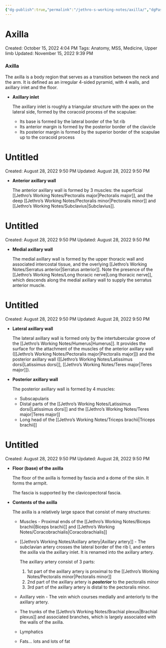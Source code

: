 ```yaml
---
{"dg-publish":true,"permalink":"/jethro-s-working-notes/axilla/","dgPassFrontmatter":true}
---
```



# Axilla

Created: October 15, 2022 4:04 PM
Tags: Anatomy, MSS, Medicine, Upper limb
Updated: November 15, 2022 9:39 PM

### Axilla

The axilla is a body region that serves as a transition between the neck and the arm. It is defined as an irregular 4-sided pyramid, with 4 walls, and axillary inlet and the floor.

- ****************************Axillary inlet****************************
    
    The axillary inlet is roughly a triangular structure with the apex on the lateral side, formed by the coracoid process of the scapulae:
    
    - Its base is formed by the lateral border of the 1st rib
    - Its anterior margin is formed by the posterior border of the clavicle
    - Its posterior margin is formed by the superior border of the scapulae up to the coracoid process
    
    
<div class="transclusion internal-embed is-loaded"><div class="markdown-embed">





# Untitled

Created: August 28, 2022 9:50 PM
Updated: August 28, 2022 9:50 PM

</div></div>

    
- **********************Anterior axillary wall**********************
    
    The anterior axillary wall is formed by 3 muscles: the superficial [[Jethro’s Working Notes/Pectoralis major\|Pectoralis major]], and the deep [[Jethro’s Working Notes/Pectoralis minor\|Pectoralis minor]] and [[Jethro’s Working Notes/Subclavius\|Subclavius]].
    
    
<div class="transclusion internal-embed is-loaded"><div class="markdown-embed">





# Untitled

Created: August 28, 2022 9:50 PM
Updated: August 28, 2022 9:50 PM

</div></div>

    
- ****************************************Medial axillary wall****************************************
    
    The medial axillary wall is formed by the upper thoracic wall and associated intercostal tissue, and the overlying [[Jethro’s Working Notes/Serratus anterior\|Serratus anterior]]. Note the presence of the [[Jethro’s Working Notes/Long thoracic nerve\|Long thoracic nerve]], which descends along the medial axillary wall to supply the serratus anterior muscle.
    
    
<div class="transclusion internal-embed is-loaded"><div class="markdown-embed">





# Untitled

Created: August 28, 2022 9:50 PM
Updated: August 28, 2022 9:50 PM

</div></div>

    
- ************************Lateral axillary wall************************
    
    The lateral axillary wall is formed only by the intertubercular groove of the [[Jethro’s Working Notes/Humerus\|Humerus]]. It provides the surface for the attachment of the muscles of the anterior axillary wall ([[Jethro’s Working Notes/Pectoralis major\|Pectoralis major]]) and the posterior axillary wall ([[Jethro’s Working Notes/Latissimus dorsi\|Latissimus dorsi]], [[Jethro’s Working Notes/Teres major\|Teres major]]).
    
- **********************Posterior axillary wall**********************
    
    The posterior axillary wall is formed by 4 muscles:
    
    - Subscapularis
    - Distal parts of the [[Jethro’s Working Notes/Latissimus dorsi\|Latissimus dorsi]] and the [[Jethro’s Working Notes/Teres major\|Teres major]]
    - Long head of the [[Jethro’s Working Notes/Triceps brachii\|Triceps brachii]]
    
    
<div class="transclusion internal-embed is-loaded"><div class="markdown-embed">





# Untitled

Created: August 28, 2022 9:50 PM
Updated: August 28, 2022 9:50 PM

</div></div>

    
- ********************************Floor (base) of the axilla********************************
    
    The floor of the axilla is formed by fascia and a dome of the skin. It forms the armpit.
    
    The fascia is supported by the clavicopectoral fascia.
    
- ********************************************Contents of the axilla********************************************
    
    The axilla is a relatively large space that consist of many structures:
    
    - Muscles - Proximal ends of the [[Jethro’s Working Notes/Biceps brachii\|Biceps brachii]] and [[Jethro’s Working Notes/Coracobrachialis\|Coracobrachialis]]
    - [[Jethro’s Working Notes/Axillary artery\|Axillary artery]] - The subclavian artery crosses the lateral border of the rib I, and enters the axilla via the axillary inlet. It is renamed into the axillary artery.
        
        The axillary artery consist of 3 parts:
        
        1. 1st part of the axillary artery is proximal to the [[Jethro’s Working Notes/Pectoralis minor\|Pectoralis minor]]
        2. 2nd part of the axillary artery is ***********posterior*********** to the pectoralis minor
        3. 3rd part of the axillary artery is distal to the pectoralis minor.
    - Axillary vein - The vein which courses medially and anteriorly to the axillary artery.
    - The trunks of the [[Jethro’s Working Notes/Brachial plexus\|Brachial plexus]] and associated branches, which is largely associated with the walls of the axilla.
    - Lymphatics
    - Fats… lots and lots of fat